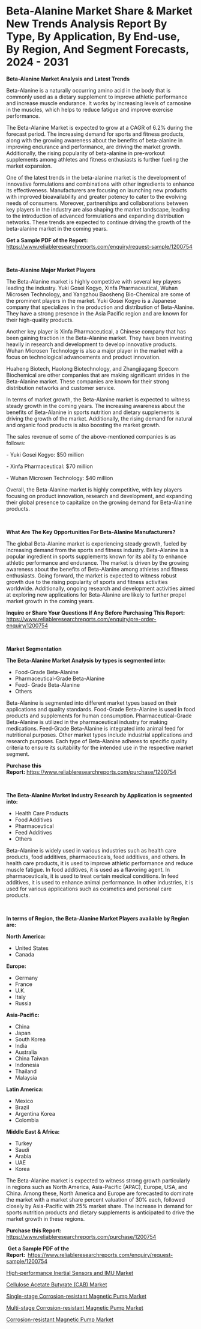 <p><h1>Beta-Alanine Market Share & Market New Trends Analysis Report By Type, By Application, By End-use, By Region, And Segment Forecasts, 2024 - 2031</h1></p><p><strong>Beta-Alanine Market Analysis and Latest Trends</strong></p>
<p><p>Beta-Alanine is a naturally occurring amino acid in the body that is commonly used as a dietary supplement to improve athletic performance and increase muscle endurance. It works by increasing levels of carnosine in the muscles, which helps to reduce fatigue and improve exercise performance.</p><p>The Beta-Alanine Market is expected to grow at a CAGR of 6.2% during the forecast period. The increasing demand for sports and fitness products, along with the growing awareness about the benefits of beta-alanine in improving endurance and performance, are driving the market growth. Additionally, the rising popularity of beta-alanine in pre-workout supplements among athletes and fitness enthusiasts is further fueling the market expansion.</p><p>One of the latest trends in the beta-alanine market is the development of innovative formulations and combinations with other ingredients to enhance its effectiveness. Manufacturers are focusing on launching new products with improved bioavailability and greater potency to cater to the evolving needs of consumers. Moreover, partnerships and collaborations between key players in the industry are also shaping the market landscape, leading to the introduction of advanced formulations and expanding distribution networks. These trends are expected to continue driving the growth of the beta-alanine market in the coming years.</p></p>
<p><strong>Get a Sample PDF of the Report:&nbsp;</strong> <a href="https://www.reliableresearchreports.com/enquiry/request-sample/1200754">https://www.reliableresearchreports.com/enquiry/request-sample/1200754</a></p>
<p>&nbsp;</p>
<p><strong>Beta-Alanine Major Market Players</strong></p>
<p><p>The Beta-Alanine market is highly competitive with several key players leading the industry. Yuki Gosei Kogyo, Xinfa Pharmaceutical, Wuhan Microsen Technology, and Yangzhou Baosheng Bio-Chemical are some of the prominent players in the market. Yuki Gosei Kogyo is a Japanese company that specializes in the production and distribution of Beta-Alanine. They have a strong presence in the Asia Pacific region and are known for their high-quality products.</p><p>Another key player is Xinfa Pharmaceutical, a Chinese company that has been gaining traction in the Beta-Alanine market. They have been investing heavily in research and development to develop innovative products. Wuhan Microsen Technology is also a major player in the market with a focus on technological advancements and product innovation.</p><p>Huaheng Biotech, Haolong Biotechnology, and Zhangjiagang Specom Biochemical are other companies that are making significant strides in the Beta-Alanine market. These companies are known for their strong distribution networks and customer service.</p><p>In terms of market growth, the Beta-Alanine market is expected to witness steady growth in the coming years. The increasing awareness about the benefits of Beta-Alanine in sports nutrition and dietary supplements is driving the growth of the market. Additionally, the rising demand for natural and organic food products is also boosting the market growth.</p><p>The sales revenue of some of the above-mentioned companies is as follows:</p><p>- Yuki Gosei Kogyo: $50 million</p><p>- Xinfa Pharmaceutical: $70 million</p><p>- Wuhan Microsen Technology: $40 million</p><p>Overall, the Beta-Alanine market is highly competitive, with key players focusing on product innovation, research and development, and expanding their global presence to capitalize on the growing demand for Beta-Alanine products.</p></p>
<p>&nbsp;</p>
<p><strong>What Are The Key Opportunities For Beta-Alanine Manufacturers?</strong></p>
<p><p>The global Beta-Alanine market is experiencing steady growth, fueled by increasing demand from the sports and fitness industry. Beta-Alanine is a popular ingredient in sports supplements known for its ability to enhance athletic performance and endurance. The market is driven by the growing awareness about the benefits of Beta-Alanine among athletes and fitness enthusiasts. Going forward, the market is expected to witness robust growth due to the rising popularity of sports and fitness activities worldwide. Additionally, ongoing research and development activities aimed at exploring new applications for Beta-Alanine are likely to further propel market growth in the coming years.</p></p>
<p><strong>Inquire or Share Your Questions If Any Before Purchasing This Report:</strong> <a href="https://www.reliableresearchreports.com/enquiry/pre-order-enquiry/1200754">https://www.reliableresearchreports.com/enquiry/pre-order-enquiry/1200754</a></p>
<p>&nbsp;</p>
<p><strong>Market Segmentation</strong></p>
<p><strong>The Beta-Alanine Market Analysis by types is segmented into:</strong></p>
<p><ul><li>Food-Grade Beta-Alanine</li><li>Pharmaceutical-Grade Beta-Alanine</li><li>Feed- Grade Beta-Alanine</li><li>Others</li></ul></p>
<p><p>Beta-Alanine is segmented into different market types based on their applications and quality standards. Food-Grade Beta-Alanine is used in food products and supplements for human consumption. Pharmaceutical-Grade Beta-Alanine is utilized in the pharmaceutical industry for making medications. Feed-Grade Beta-Alanine is integrated into animal feed for nutritional purposes. Other market types include industrial applications and research purposes. Each type of Beta-Alanine adheres to specific quality criteria to ensure its suitability for the intended use in the respective market segment.</p></p>
<p><strong>Purchase this Report:&nbsp;</strong><a href="https://www.reliableresearchreports.com/purchase/1200754">https://www.reliableresearchreports.com/purchase/1200754</a></p>
<p>&nbsp;</p>
<p><strong>The Beta-Alanine Market Industry Research by Application is segmented into:</strong></p>
<p><ul><li>Health Care Products</li><li>Food Additives</li><li>Pharmaceutical</li><li>Feed Additives</li><li>Others</li></ul></p>
<p><p>Beta-Alanine is widely used in various industries such as health care products, food additives, pharmaceuticals, feed additives, and others. In health care products, it is used to improve athletic performance and reduce muscle fatigue. In food additives, it is used as a flavoring agent. In pharmaceuticals, it is used to treat certain medical conditions. In feed additives, it is used to enhance animal performance. In other industries, it is used for various applications such as cosmetics and personal care products.</p></p>
<p>&nbsp;</p>
<p><strong>In terms of Region, the Beta-Alanine Market Players available by Region are:</strong></p>
<p>
    <p> <strong> North America: </strong>
        <ul>
            <li>United States</li>
            <li>Canada</li>
        </ul>
        </p> 
    <p> <strong> Europe: </strong>
        <ul>
            <li>Germany</li>
            <li>France</li>
            <li>U.K.</li>
            <li>Italy</li>
            <li>Russia</li>
        </ul>
        </p> 
    <p> <strong> Asia-Pacific: </strong>
        <ul>
            <li>China</li>
            <li>Japan</li>
            <li>South Korea</li>
            <li>India</li>
            <li>Australia</li>
            <li>China Taiwan</li>
            <li>Indonesia</li>
            <li>Thailand</li>
            <li>Malaysia</li>
        </ul>
        </p> 
    <p> <strong> Latin America: </strong>
        <ul>
            <li>Mexico</li>
            <li>Brazil</li>
            <li>Argentina Korea</li>
            <li>Colombia</li>
        </ul>
        </p> 
    <p> <strong> Middle East & Africa: </strong>
        <ul>
            <li>Turkey</li>
            <li>Saudi</li>
            <li>Arabia</li>
            <li>UAE</li>
            <li>Korea</li>
        </ul>
    </p>
    </p>
<p><p>The Beta-Alanine market is expected to witness strong growth particularly in regions such as North America, Asia-Pacific (APAC), Europe, USA, and China. Among these, North America and Europe are forecasted to dominate the market with a market share percent valuation of 30% each, followed closely by Asia-Pacific with 25% market share. The increase in demand for sports nutrition products and dietary supplements is anticipated to drive the market growth in these regions.</p></p>
<p><strong>Purchase this Report: </strong><a href="https://www.reliableresearchreports.com/purchase/1200754">https://www.reliableresearchreports.com/purchase/1200754</a></p>
<p>&nbsp;<strong>Get a Sample PDF of the Report:&nbsp;&nbsp;</strong><a href="https://www.reliableresearchreports.com/enquiry/request-sample/1200754">https://www.reliableresearchreports.com/enquiry/request-sample/1200754</a></p>
<p><strong></strong></p>
<p><p><a href="https://github.com/dimitrishawkinswaynenp91rgz/Market-Research-Report-List-1/blob/main/high-performance-inertial-sensors-and-imu-market.md">High-performance Inertial Sensors and IMU Market</a></p><p><a href="https://github.com/changoleonlaverguenzanoexiste/Market-Research-Report-List-1/blob/main/cellulose-acetate-butyrate-cab-market.md">Cellulose Acetate Butyrate (CAB) Market</a></p><p><a href="https://medium.com/@irwinzieme/single-stage-corrosion-resistant-magnetic-pump-market-furnishes-information-on-market-share-market-cd55c5b4757f">Single-stage Corrosion-resistant Magnetic Pump Market</a></p><p><a href="https://medium.com/@irwinzieme/multi-stage-corrosion-resistant-magnetic-pump-market-the-key-to-successful-business-strategy-c32a6b1e6afe">Multi-stage Corrosion-resistant Magnetic Pump Market</a></p><p><a href="https://medium.com/@irwinzieme/corrosion-resistant-magnetic-pump-market-insights-into-market-cagr-market-trends-and-growth-06b4868c7c28">Corrosion-resistant Magnetic Pump Market</a></p></p>